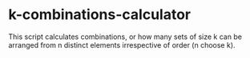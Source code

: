 # k-combinations-calculator

This script calculates combinations, or how many sets of size k can be arranged from n distinct elements irrespective of order (n choose k).
